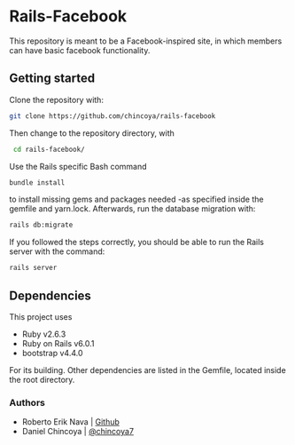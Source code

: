 # Rails-Facebook

This repository is meant to be a Facebook-inspired site, in which members can have basic facebook functionality.

## Getting started

Clone the repository with:

```bash
git clone https://github.com/chincoya/rails-facebook
```

Then change to the repository directory, with

```bash
 cd rails-facebook/
```
Use the Rails specific Bash command
```bash
bundle install
```
to install missing gems and packages needed -as specified inside the gemfile and yarn.lock. Afterwards, run the database migration with:

```bash
rails db:migrate
```

If you followed the steps correctly, you should be able to run the Rails server with the command:
```bash
rails server
```

## Dependencies

This project uses 
- Ruby v2.6.3
- Ruby on Rails v6.0.1
- bootstrap v4.4.0

For its building. Other dependencies are listed in the Gemfile, located inside the root directory.  

### Authors

- Roberto Erik Nava  | [Github](https://github.com/Oitur/)
- Daniel Chincoya    | [@chincoya7](https://twitter.com/chincoya7)